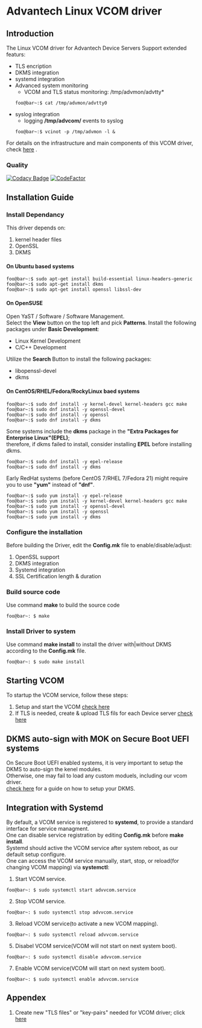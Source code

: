 # Advantech Linux VCOM driver
## Introduction
The Linux VCOM driver for Advantech Device Servers
Support extended featurs:
- TLS encription
- DKMS integration
- systemd integration
- Advanced system monitoring
  - VCOM and TLS status monitoring: /tmp/advmon/advtty*
  ```console
  foo@bar~:$ cat /tmp/advmon/advtty0
  ```
- syslog integration
  -  logging **/tmp/advcom/** events to syslog
  ```console
  foo@bar~:$ vcinot -p /tmp/advmon -l &  
  ```

For details on the infrastructure and main components of this VCOM driver, check [here](doc/components.md) .

### Quality
[![Codacy Badge](https://app.codacy.com/project/badge/Grade/66cde2a55b884e1e8a98adac7556e503)](https://www.codacy.com/gh/saurontech/Advantech-VCOM-Linux-Driver/dashboard?utm_source=github.com&amp;utm_medium=referral&amp;utm_content=saurontech/Advantech-VCOM-Linux-Driver&amp;utm_campaign=Badge_Grade)
[![CodeFactor](https://www.codefactor.io/repository/github/saurontech/advantech-vcom-linux-driver/badge/main)](https://www.codefactor.io/repository/github/saurontech/advantech-vcom-linux-driver/overview/main)
## Installation Guide
### Install Dependancy
This driver depends on:
1. kernel header files
2. OpenSSL
3. DKMS
#### On Ubuntu based systems
```console
foo@bar~:$ sudo apt-get install build-essential linux-headers-generic
foo@bar~:$ sudo apt-get install dkms
foo@bar~:$ sudo apt-get install openssl libssl-dev
```
#### On OpenSUSE
Open YaST / Software / Software Management.  
Select the **View** button on the top left and pick **Patterns**. 
Install the following packages under **Basic Development**:  
- Linux Kernel Development
-  C/C++ Development	 

Utilize the **Search** Button to install the following packages:
- libopenssl-devel
- dkms

#### On CentOS/RHEL/Fedora/RockyLinux baed systems
```console
foo@bar~:$ sudo dnf install -y kernel-devel kernel-headers gcc make
foo@bar~:$ sudo dnf install -y openssl-devel
foo@bar~:$ sudo dnf install -y openssl
foo@bar~:$ sudo dnf install -y dkms
```

Some systems include the **dkms** package in the **"Extra Packages for Enterprise Linux"(EPEL)**;  
therefore, if dkms failed to install, consider installing **EPEL** before installing dkms.  
``` console
foo@bar~:$ sudo dnf install -y epel-release
foo@bar~:$ sudo dnf install -y dkms
```
Early RedHat systems (before CentOS 7/RHEL 7/Fedora 21) might require you to use **"yum"** instead of **"dnf"**.
```console
foo@bar~:$ sudo yum install -y epel-release
foo@bar~:$ sudo yum install -y kernel-devel kernel-headers gcc make
foo@bar~:$ sudo yum install -y openssl-devel
foo@bar~:$ sudo yum install -y openssl
foo@bar~:$ sudo yum install -y dkms
```

### Configure the installation
Before building the Driver, edit the **Config.mk** file to enable/disable/adjust:
1. OpenSSL support
2. DKMS integration
3. Systemd integration
4. SSL Certification length & duration

### Build source code
Use command **make** to build the source code
```console
foo@bar~: $ make
```
### Install Driver to system
Use command **make install** to install the driver with|without DKMS according to the **Config.mk** file.
```console
foo@bar~: $ sudo make install
```

## Starting VCOM
To startup the VCOM service, follow these steps:
1. Setup and start the VCOM [check here](doc/setup_vcom.md)
2. If TLS is needed, create & upload TLS fils for each Device server [check here](doc/setup_tls_for_eki.md)

## DKMS auto-sign with MOK on Secure Boot UEFI systems
On Secure Boot UEFI enabled systems, it is very important to setup the DKMS to auto-sign the kenel modules.  
Otherwise, one may fail to load any custom moduels, including our vcom driver.  
[check here](doc/secure_boot.md) for a guide on how to setup your DKMS.

## Integration with Systemd 
By default, a VCOM service is registered to **systemd**, to provide a standard interface for service managment.  
One can disable service registration by editing **Config.mk** before **make install**.  
Systemd should active the VCOM service after system reboot, as our default setup configure.  
One can access the VCOM service manually, start, stop, or reload(for changing VCOM mapping) via **systemctl**:  
1. Start VCOM service.
```console
foo@bar~: $ sudo systemctl start advvcom.service
```
2. Stop VCOM service.
```console
foo@bar~: $ sudo systemctl stop advvcom.service
```
3. Reload VCOM service(to activate a new VCOM mapping).
```console
foo@bar~: $ sudo systemctl reload advvcom.service
```
5. Disabel VCOM service(VCOM will not start on next system boot).
```console
foo@bar~: $ sudo systemctl disable advvcom.service
```
7. Enable VCOM service(VCOM will start on next system boot).
```console
foo@bar~: $ sudo systemctl enable advvcom.service
```

## Appendex
1. Create new "TLS files" or "key-pairs" needed for VCOM driver; click [here](doc/create_tls_files_driver.md)

